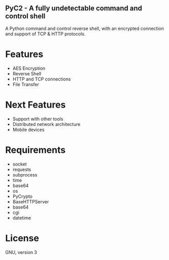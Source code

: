 ## PyC2 - A fully undetectable command and control shell

A Python command and control reverse shell, with an encrypted connection and support of TCP & HTTP protocols.

# Features
* AES Encryption
* Reverse Shell
* HTTP and TCP connections
* File Transfer

# Next Features
* Support with other tools
* Distributed network architecture
* Mobile devices

# Requirements
* socket                       
* requests     
* subprocess 
* time
* base64
* os
* PyCrypto
* BaseHTTPServer
* base64
* cgi
* datetime

# License
GNU, version 3
